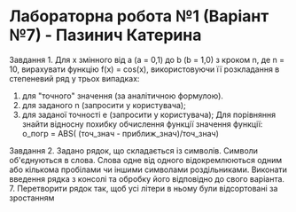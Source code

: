 # Лабораторна робота №1 (Варіант №7) - Пазинич Катерина

Завдання 1.
Для х змінного від a (а = 0,1) до b (b = 1,0) з кроком n, де n = 10, вирахувати функцію 
f(x) = cos(x), використовуючи її розкладання в степеневий ряд у трьох випадках:
1) для "точного" значення (за аналітичною формулою).
2) для заданого n (запросити у користувача);
3) для заданої точності e (запросити у користувача);
Для порівняння знайти відносну похибку обчислення функції значення функції:
о_погр = ABS( (точ_знач - приближ_знач)/точ_знач)

Завдання 2.
Задано рядок, що складається із символів. Символи об'єднуються в слова. Слова одне від одного відокремлюються одним або кількома пробілами чи іншими символами роздільниками. Виконати введення рядка з консолі та обробку його відповідно до свого варіанта.
7. Перетворити рядок так, щоб усі літери в ньому були відсортовані за зростанням
